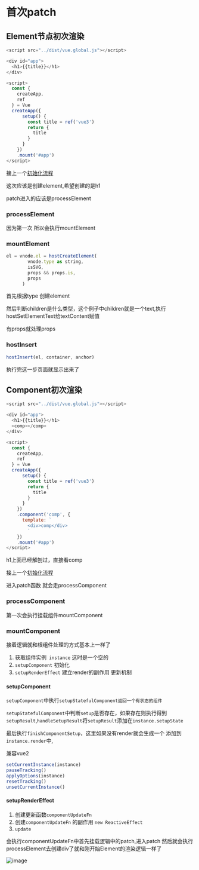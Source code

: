 # 首次patch 

## Element节点初次渲染

```js
<script src="../dist/vue.global.js"></script>

<div id="app">
  <h1>{{title}}</h1>
</div>

<script>
  const {
    createApp,
    ref
  } = Vue
  createApp({
      setup() {
        const title = ref('vue3')
        return {
          title
        }
      }
    })
    .mount('#app')
</script>
```

接上一个[初始化流程](https://github.com/qinran0423/vue3-source-study/blob/main/doc/%E5%88%9D%E5%A7%8B%E5%8C%96%E6%B5%81%E7%A8%8B.md)

这次应该是创建element,希望创建的是h1

patch进入的应该是processElement

### processElement

因为第一次 所以会执行mountElement

### mountElement

```js
el = vnode.el = hostCreateElement(
        vnode.type as string,
        isSVG,
        props && props.is,
        props
      )
```

首先根据type 创建element

然后判断children是什么类型，这个例子中children就是一个text,执行hostSetElementText给textContent赋值

有props就处理props

### hostInsert

```js
hostInsert(el, container, anchor)
```

执行完这一步页面就显示出来了

## Component初次渲染

```js
<script src="../dist/vue.global.js"></script>

<div id="app">
  <h1>{{title}}</h1>
  <comp></comp>
</div>

<script>
  const {
    createApp,
    ref
  } = Vue
  createApp({
      setup() {
        const title = ref('vue3')
        return {
          title
        }
      }
    })
    .component('comp', {
      template: `
        <div>comp</div>
        `
    })
    .mount('#app')
</script>
```

h1上面已经解刨过，直接看comp

接上一个[初始化流程](https://github.com/qinran0423/vue3-source-study/blob/main/doc/%E5%88%9D%E5%A7%8B%E5%8C%96%E6%B5%81%E7%A8%8B.md)

进入patch函数  就会走processComponent

### processComponent

第一次会执行挂载组件mountComponent

### mountComponent

接着逻辑就和根组件处理的方式基本上一样了

1. 获取组件实例` instance` 这时是一个空的
2. `setupComponent` 初始化
3. `setupRenderEffect` 建立render的副作用 更新机制

#### setupComponent

`setupComponent`中执行`setupStatefulComponent返回一个有状态的组件`

`setupStatefulComponent`中判断`setup`是否存在，如果存在则执行得到`setupResult`,`handleSetupResult`将`setupResult`添加在`instance.setupState`

最后执行`finishComponentSetup`，这里如果没有render就会生成一个 添加到`instance.render`中, 

兼容vue2

```js
setCurrentInstance(instance)
pauseTracking()
applyOptions(instance)
resetTracking()
unsetCurrentInstance()
```

#### setupRenderEffect

1. 创建更新函数`componentUpdateFn`
2. 创建`componentUpdateFn` 的副作用 `new ReactiveEffect`
3. `update`

会执行componentUpdateFn中首先挂载逻辑中的patch,进入patch 然后就会执行processElement去创建div了就和刚开始Element的渲染逻辑一样了

![image](http://assets.processon.com/chart_image/61e7da67e401fd06a8e28c21.png)